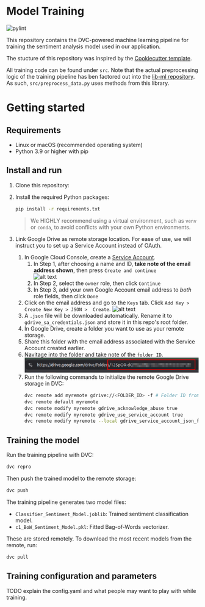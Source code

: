 # Model Training
![pylint](https://img.shields.io/badge/PyLint-5.86-orange?logo=python&logoColor=white)

This repository contains the DVC-powered machine learning pipeline for training the sentiment analysis model used in our application. 

The stucture of this repository was inspired by the [Cookiecutter template](https://github.com/drivendataorg/cookiecutter-data-science/tree/master).  

All training code can be found under `src`. Note that the actual preprocessing logic of the training pipeline has ben factored out into the [lib-ml repository](https://github.com/remla25-team12/lib-ml). As such, `src/preprocess_data.py` uses methods from this library.

# Getting started
## Requirements
- Linux or macOS (recommended operating system)
- Python 3.9 or higher with pip

## Install and run
1. Clone this repository:

2. Install the required Python packages:
   ```bash
   pip install -r requirements.txt
   ```
   > We HIGHLY recommend using a virtual environment, such as `venv` or `conda`, to avoid conflicts with your own Python environments.

3. Link Google Drive as remote storage location. For ease of use, we will instruct you to set up a Service Account instead of OAuth.
   1. In Google Cloud Console, create a [Service Account](https://cloud.google.com/iam/docs/service-accounts-create#creating). 
      1. In Step 1, after choosing a name and ID, **take note of the email address shown**, then press `Create and continue`\
      ![alt text](image.png)
      2. In Step 2, select the `owner` role, then click `Continue`
      3. In Step 3, add your own Google Account email address to _both_ role fields, then click `Done`
   2. Click on the email address and go to the `Keys` tab. Click `Add Key > Create New Key > JSON >  Create`. 
   ![alt text](image-2.png)
   3. A `.json` file will be downloaded automatically. Rename it to `gdrive_sa_credentials.json` and store it in this repo's root folder.
   4. In Google Drive, create a folder you want to use as your remote storage. 
   5. Share this folder with the email address associated with the Service Account created earlier. 
   6. Navitage into the folder and take note of the `folder ID`.
   ![Google Drive folder ID](imgs/gdrive_folder_id.png)
   7. Run the following commands to initialize the remote Google Drive storage in DVC:
      ```bash
      dvc remote add myremote gdrive://<FOLDER_ID> -f # Folder ID from previous step
      dvc remote default myremote
      dvc remote modify myremote gdrive_acknowledge_abuse true
      dvc remote modify myremote gdrive_use_service_account true
      dvc remote modify myremote --local gdrive_service_account_json_file_path gdrive_sa_credentials.json
      ```

## Training the model
Run the training pipeline with DVC:
```bash
dvc repro
```

Then push the trained model to the remote storage:
```bash
dvc push
```

The training pipeline generates two model files:
- `Classifier_Sentiment_Model.joblib`: Trained sentiment classification model.
- `c1_BoW_Sentiment_Model.pkl`: Fitted Bag-of-Words vectorizer.

These are stored remotely. To download the most recent models from the remote, run:
```bash
dvc pull
```

## Training configuration and parameters
TODO explain the config.yaml and what people may want to play with while training.
   



